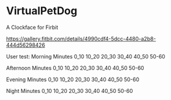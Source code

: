 # VirtualPetDog
A Clockface for Firbit

https://gallery.fitbit.com/details/4990cdf4-5dcc-4480-a2b8-444d56298426

User test: 
Morning
Minutes
0_10
10_20
20_30
30_40
40_50
50-60

Afternoon
Minutes
0_10
10_20
20_30
30_40
40_50
50-60

Evening 
Minutes
0_10
10_20
20_30
30_40
40_50
50-60

Night
Minutes
0_10
10_20
20_30
30_40
40_50
50-60
